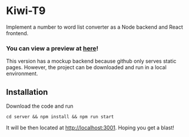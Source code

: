 # Kiwi-T9
Implement a number to word list converter as a Node backend and React frontend.

### You can view a preview at [here](https://daiant.github.io/Kiwi-T9)!

This version has a mockup backend because github only serves static pages.
However, the project can be downloaded and run in a local environment.

## Installation
Download the code and run 
```
cd server && npm install && npm run start
```
It will be then located at [http://localhost:3001](http://localhost:3001).
Hoping you get a blast!


